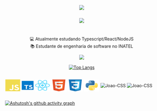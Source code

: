 <h1 align="center">
  <a href="https://git.io/typing-svg">
    <img src="https://readme-typing-svg.herokuapp.com/?lines=Hello,+There!+👋;My+name+is+Guerzony....;Nice+to+meet+you!&center=true&size=30">
  </a>
</h1>

<h5 align="center">
  <a href="https://www.instagram.com/gabrielhcgr/" ><img src="https://img.shields.io/badge/-Instagram-%23E4405F?style=for-the-badge&logo=instagram&logoColor=white"    target="_blank"></a>
</h5>

<p align="center"> 
    <br>
 💻 Atualmente estudando Typescript/React/NodeJS
   <br>
 📚 Estudante de engenharia de software no INATEL
    <br>
  
<p>
<div align="center">
  <a href="https://github.com/Guerzony">
  <img height="180em" src="https://github-readme-stats.vercel.app/api?username=Guerzony&show_icons=true&theme=dark&include_all_commits=true&count_private=true"/>  
    
  [![Top Langs](https://github-readme-stats.vercel.app/api/top-langs/?username=Guerzony&layout=compact)](https://github.com/Guerzony/github-readme-stats)  

</div>
<div style="display: inline_block"><br>
  <img align="center" alt="Rafa-Js" height="40" width="50" src="https://raw.githubusercontent.com/devicons/devicon/master/icons/javascript/javascript-plain.svg">
  <img align="center" alt="Joao-Ts" height="30" width="40" src="https://raw.githubusercontent.com/devicons/devicon/master/icons/typescript/typescript-plain.svg">
  <img align="center" alt="Rafa-React" height="40" width="50" src="https://raw.githubusercontent.com/devicons/devicon/master/icons/react/react-original.svg">
  <img align="center" alt="Rafa-HTML" height="40" width="50" src="https://raw.githubusercontent.com/devicons/devicon/master/icons/html5/html5-original.svg">
  <img align="center" alt="Rafa-CSS" height="40" width="50" src="https://raw.githubusercontent.com/devicons/devicon/master/icons/css3/css3-original.svg">
  <img align="center" alt="Rafa-Python" height="40" width="50" src="https://raw.githubusercontent.com/devicons/devicon/master/icons/python/python-original.svg">
  <img align="center" alt="Joao-CSS" height="60" width="75" src="https://cdn.jsdelivr.net/gh/devicons/devicon/icons/nodejs/nodejs-original-wordmark.svg">
  <img align="center" alt="Joao-CSS" height="60" width="75" src="https://cdn.jsdelivr.net/gh/devicons/devicon/icons/mysql/mysql-original-wordmark.svg">
  <src="https://media.discordapp.net/attachments/639956127056134178/890373478988013628/Publicacoes_Instagram_1_1.png?width=676&height=676">
 </div>
  
  ##
 
<!-- https://github.com/ashutosh00710/github-readme-activity-graph -->

[![Ashutosh's github activity graph](https://github-readme-activity-graph.vercel.app/graph?username=Guerzony&theme=github-compact)](https://github.com/ashutosh00710/github-readme-activity-graph)

</div>
 
  
  
  
